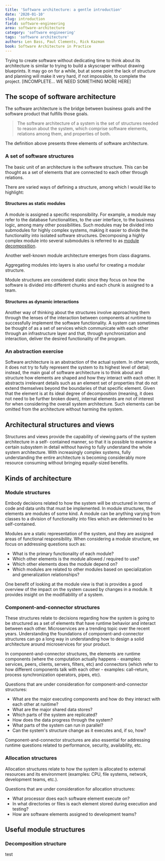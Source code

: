```yaml
---
title: 'Software architecture: a gentle introduction'
date: '2020-01-10'
slug: introduction
field: software-engineering
area: software-architecture
category: 'software engineering'
tags: 'software architecture'
authors: Len Bass, Paul Clements, Rick Kazman
book: Software Architecture in Practice
---
```


Trying to create software without dedicating time to think about its architecture is similar to
trying to build a skyscraper without drawing blueprints. It may go on for a while, but at some point the
lack of structure and planning will make it very hard, if not impossible, to complete the project.
[INCOMPLETE... WE NEED SOMETHING MORE HERE]

## The scope of software architecture

The software architecture is the bridge between business goals and the software product that fulfills
those goals.

<blockquote>
The software architecture of a system is the set of structures needed to
reason about the system, which comprise software elements, relations
among them, and properties of both.
</blockquote>

The definition above presents three elements of software architecture.

### A set of software structures

The basic unit of an architecture is the software structure. This can be thought as a set of
elements that are connected to each other through relations.

There are varied ways of defining a structure, among which I would like to highlight:

#### Structures as static modules

A module is assigned a specific responsibility. For example, a module may refer to the database
functionalities, to the user interface, to the business logic, among many other possibilities.
Such modules may be divided into submodules for highly complex systems, making it easier to
divide the functionality into isolated software structures. Decomposing a highly complex module
into several submodules is referred to as [module decomposition](./module-decomposition.md).

Another well-known module architecture emerges from class diagrams.

Aggregating modules into layers is also useful for creating a modular structure.

Module structures are considered static since they focus on how the software is divided
into different chunks and each chunk is assigned to a team.

#### Structures as dynamic interactions

Another way of thinking about the structures involve approaching them through the lenses of
the interaction between components at runtime to successfully implement the software
functionality. A system can sometimes be thought of as a set of services which communicate with
each other through an infrastructure layer and that, through synchronization and interaction,
deliver the desired functionality of the program.

### An abstraction exercise

Software architecture is an abstraction of the actual system. In other words, it does not try
to fully represent the system to its highest level of detail; instead, the main goal of
software architecture is to think about and structure how elements are shaped and how they
interact with each other. It abstracts irrelevant details such as an element set of properties
that do not extend themselves beyond the boundaries of that specific element. Given that the
element is at its ideal degree of decomposition (meaning, it does not need to be further
broken down), internal elements are not of interest for when considering the overall system
architecture. Such elements can be omitted from the architecture without harming the system.

## Architectural structures and views

Structures and views provide the capability of viewing parts of the system architecture in a self-
contained manner, so that it is possible to examine a certain subsystem in detail without having to
fully understand the whole system architecture. With increasingly complex systems, fully understanding
the entire architecture is becoming considerably more resource consuming without bringing equally-sized
benefits.

## Kinds of architecture

### Module structures

Embody decisions related to how the system will be structured in terms of code and data units that must
be implemented. In module structures, the elements are modules of some kind. A module can be anything
varying from classes to a division of functionality into files which are determined to be self-contained.

Modules are a static representation of the system, and they are assigned areas of functional responsibility.
When considering a module structure, we focus on addressing questions such as:

- What is the primary functionality of each module?
- Which other elements is the module allowed / required to use?
- Which other elements does the module depend on?
- Which modules are related to other modules based on specialization and generalization relationships?

One benefit of looking at the module view is that is provides a good overview of the impact on the system
caused by changes in a module. It provides insight on the modifiability of a system.

### Component-and-connector structures

These structures relate to decisions regarding how the system is going to be structured as a set of elements
that have runtime behavior and interact between each other. Microservices are a trending topic over
the recent years. Understanding the foundations of component-and-connector structures can go a long way
in understanding how to design a solid architecture around microservices for your product.

In component-and-connector structures, the elements are runtime components (where the computation actually
happens - examples: services, peers, clients, servers, filters, etc) and connectors (which refer to how
different components talk with each other - examples: call-return, process synchronization operators, pipes, etc).

Questions that are under consideration for component-and-connector structures:

- What are the major executing components and how do they interact with each other at runtime?
- What are the major shared data stores?
- Which parts of the system are replicated?
- How does the data progress through the system?
- What parts of the system can run in parallel?
- Can the system's structure change as it executes and, if so, how?

Component-and-connector structures are also essential for addressing runtime questions related to performance,
security, availability, etc.

### Allocation structures

Allocation structures relate to how the system is allocated to external resources and its environment (examples:
CPU, file systems, network, development teams, etc.).

Questions that are under consideration for allocation structures:

- What processor does each software element execute on?
- In what directories or files is each element stored during execution and testing?
- How are software elements assigned to development teams?

## Useful module structures

### Decomposition structure

test
